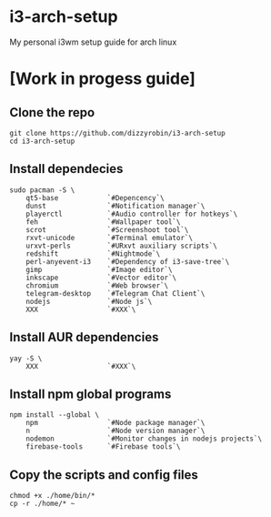 # i3-arch-setup
My personal i3wm setup guide for arch linux

# [Work in progess guide]

## Clone the repo

```
git clone https://github.com/dizzyrobin/i3-arch-setup
cd i3-arch-setup
```

## Install dependecies

```
sudo pacman -S \
    qt5-base            `#Depencency`\
    dunst               `#Notification manager`\
    playerctl           `#Audio controller for hotkeys`\
    feh                 `#Wallpaper tool`\
    scrot               `#Screenshoot tool`\
    rxvt-unicode        `#Terminal emulator`\
    urxvt-perls         `#URxvt auxiliary scripts`\
    redshift            `#Nightmode`\
    perl-anyevent-i3    `#Dependency of i3-save-tree`\
    gimp                `#Image editor`\
    inkscape            `#Vector editor`\
    chromium            `#Web browser`\
    telegram-desktop    `#Telegram Chat Client`\
    nodejs              `#Node js`\
    XXX                 `#XXX`\
```

## Install AUR dependencies

```
yay -S \
    XXX                 `#XXX`\
```

## Install npm global programs

```
npm install --global \
    npm                 `#Node package manager`\
    n                   `#Node version manager`\
    nodemon             `#Monitor changes in nodejs projects`\
    firebase-tools      `#Firebase tools`\
```

## Copy the scripts and config files

```
chmod +x ./home/bin/*
cp -r ./home/* ~
```
